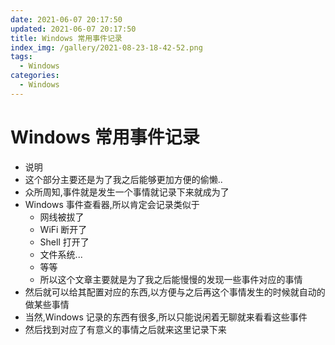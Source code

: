 ```yaml
---
date: 2021-06-07 20:17:50
updated: 2021-06-07 20:17:50
title: Windows 常用事件记录
index_img: /gallery/2021-08-23-18-42-52.png
tags:
  - Windows
categories:
  - Windows
---
```


# Windows 常用事件记录

- 说明
- 这个部分主要还是为了我之后能够更加方便的偷懒..
- 众所周知,事件就是发生一个事情就记录下来就成为了
- Windows 事件查看器,所以肯定会记录类似于
  - 网线被拔了
  - WiFi 断开了
  - Shell 打开了
  - 文件系统...
  - 等等
  - 所以这个文章主要就是为了我之后能慢慢的发现一些事件对应的事情
- 然后就可以给其配置对应的东西,以方便与之后再这个事情发生的时候就自动的做某些事情
- 当然,Windows 记录的东西有很多,所以只能说闲着无聊就来看看这些事件
- 然后找到对应了有意义的事情之后就来这里记录下来

# 
